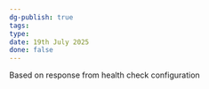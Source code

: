 ```yaml
---
dg-publish: true
tags: 
type: 
date: 19th July 2025
done: false
---
```

Based on response from health check configuration

